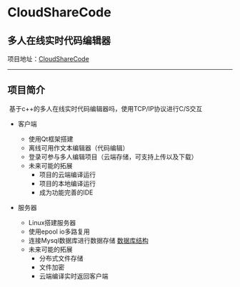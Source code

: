 # CloudShareCode
## 多人在线实时代码编辑器

项目地址：[CloudShareCode](https://github.com/GnoCiYeH/CloudShareCode.git)

---

## 项目简介

​	基于c++的多人在线实时代码编辑器吗，使用TCP/IP协议进行C/S交互

- 客户端
  - 使用Qt框架搭建
  - 离线可用作文本编辑器（代码编辑）
  - 登录可参与多人编辑项目（云端存储，可支持上传以及下载）
  - 未来可能的拓展
    - 项目的云端编译运行
    - 项目的本地编译运行
    - 成为功能完善的IDE

- 服务器
  - Linux搭建服务器
  - 使用epool io多路复用
  - 连接Mysql数据库进行数据存储  [数据库结构](https://github.com/GnoCiYeH/CloudShareCode/blob/main/Server/CloudSharedCoing%20%20Mysql%20%E8%A1%A8%E7%BB%93%E6%9E%84.md)
  - 未来可能的拓展
    - 分布式文件存储
    - 文件加密
    - 云端编译实时返回客户端
